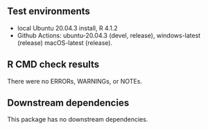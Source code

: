 ## Test environments
* local Ubuntu 20.04.3 install, R 4.1.2
* Github Actions: ubuntu-20.04.3 (devel, release), windows-latest (release) macOS-latest (release).

## R CMD check results
There were no ERRORs, WARNINGs, or NOTEs.

## Downstream dependencies
This package has no downstream dependencies.
